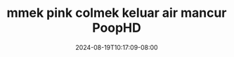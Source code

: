 --- 
title: "mmek pink colmek keluar air mancur  PoopHD"
description: "video  video bokep mmek pink colmek keluar air mancur  PoopHD dood full new"
date: 2024-08-19T10:17:09-08:00
file_code: "oz7sp7l4x3j3"
draft: false
cover: "q6a8vbzlt6lg6vs0.jpg"
tags: ["mmek", "pink", "colmek", "keluar", "air", "mancur", "PoopHD", "bokep-indo", "bokep-viral", "bokep-ig"]
length: 109
fld_id: "1392267"
foldername: "airmancur"
categories: ["airmancur"]
views: 41
---